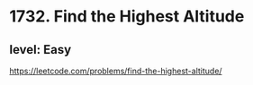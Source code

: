 # 1732. Find the Highest Altitude
## level: Easy
https://leetcode.com/problems/find-the-highest-altitude/
